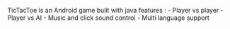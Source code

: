 TicTacToe is an Android game bulit with java 
features : - Player vs player
           - Player vs AI
           - Music and click sound control
           - Multi language support
